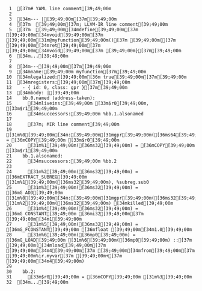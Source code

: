      1	[37m# YAML line comment[39;49;00m
     2
     3	[34m--- |[39;49;00m[37m[39;49;00m
     4	[37m  [39;49;00m[37m; LLVM-IR line comment[39;49;00m
     5	[37m  [39;49;00m[34mdefine[39;49;00m[37m [39;49;00m[34mvoid[39;49;00m[37m [39;49;00m[31m@myfunction[39;49;00m()[37m [39;49;00m{[37m [39;49;00m[34mret[39;49;00m[37m [39;49;00m[34mvoid[39;49;00m[37m [39;49;00m}[37m[39;49;00m
     6	[34m...[39;49;00m
     7
     8	[34m---[39;49;00m[37m[39;49;00m
     9	[34mname:[39;49;00m myfunction[37m[39;49;00m
    10	[34mlegalized:[39;49;00m[36m true[39;49;00m[37m[39;49;00m
    11	[34mregisters:[39;49;00m[37m[39;49;00m
    12	  - { id: 0, class: gpr }[37m[39;49;00m
    13	[34mbody: |[39;49;00m
    14	  bb.0.named (address-taken):
    15	    [34mliveins:[39;49;00m [33m$r0[39;49;00m, [33m$r1[39;49;00m
    16	    [34msuccessors:[39;49;00m %bb.1.alsonamed
    17
    18	    [37m; MIR line comment[39;49;00m
    19	    [31m%0[39;49;00m[34m:[39;49;00m[31mgpr[39;49;00m([36ms64[39;49;00m) = [36mCOPY[39;49;00m [33m$r0[39;49;00m
    20	    [31m%1[39;49;00m([36ms32[39;49;00m) = [36mCOPY[39;49;00m [33m$r1[39;49;00m
    21	  bb.1.alsonamed:
    22	    [34msuccessors:[39;49;00m %bb.2
    23
    24	    [31m%2[39;49;00m([36ms32[39;49;00m) = [36mEXTRACT_SUBREG[39;49;00m [31m%1[39;49;00m([36ms32[39;49;00m), %subreg.sub0
    25	    [31m%3[39;49;00m([36ms32[39;49;00m) = [36mG_ADD[39;49;00m [31m%0[39;49;00m[34m:[39;49;00m[31mgpr[39;49;00m([36ms32[39;49;00m), [31m%2[39;49;00m([36ms32[39;49;00m) [34mkilled[39;49;00m
    26	    [31m%4[39;49;00m([36ms32[39;49;00m) = [36mG_CONSTANT[39;49;00m [36mi32[39;49;00m[37m [39;49;00m[34m1[39;49;00m
    27	    [31m%5[39;49;00m([36ms32[39;49;00m) = [36mG_FCONSTANT[39;49;00m [36mfloat [39;49;00m[34m1.0[39;49;00m
    28	    [31m%6[39;49;00m([36mp0[39;49;00m) = [36mG_LOAD[39;49;00m [31m%6[39;49;00m([36mp0[39;49;00m) ::[37m [39;49;00m([34mload[39;49;00m[37m [39;49;00m[34m4[39;49;00m[37m [39;49;00m[34mfrom[39;49;00m[37m [39;49;00m%ir.myvar[37m [39;49;00m+[37m [39;49;00m[34m4[39;49;00m)
    29
    30	  bb.2:
    31	    [33m$r0[39;49;00m = [36mCOPY[39;49;00m [31m%3[39;49;00m
    32	[34m...[39;49;00m
